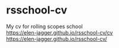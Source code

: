 # rsschool-cv
My cv for rolling scopes school  
https://elen-jagger.github.io/rsschool-cv/cv  
https://elen-jagger.github.io/rsschool-cv/
